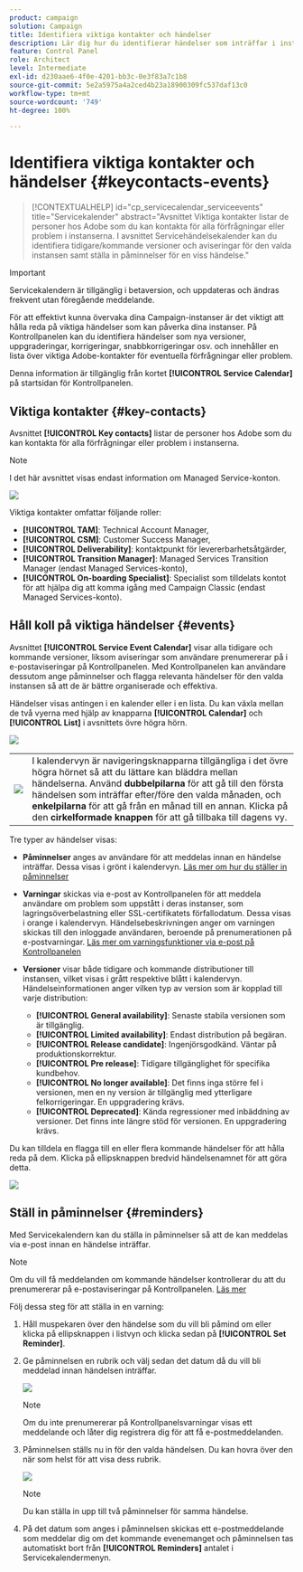 ```yaml
---
product: campaign
solution: Campaign
title: Identifiera viktiga kontakter och händelser
description: Lär dig hur du identifierar händelser som inträffar i instanserna och viktiga kontakter på Adobe.
feature: Control Panel
role: Architect
level: Intermediate
exl-id: d230aae6-4f0e-4201-bb3c-0e3f83a7c1b8
source-git-commit: 5e2a5975a4a2ced4b23a18900309fc537daf13c0
workflow-type: tm+mt
source-wordcount: '749'
ht-degree: 100%

---
```


# Identifiera viktiga kontakter och händelser {#keycontacts-events}

>[!CONTEXTUALHELP]
>id="cp_servicecalendar_serviceevents"
>title="Servicekalender"
>abstract="Avsnittet Viktiga kontakter listar de personer hos Adobe som du kan kontakta för alla förfrågningar eller problem i instanserna. I avsnittet Servicehändelsekalender kan du identifiera tidigare/kommande versioner och aviseringar för den valda instansen samt ställa in påminnelser för en viss händelse."

>[!IMPORTANT]
>
>Servicekalendern är tillgänglig i betaversion, och uppdateras och ändras frekvent utan föregående meddelande.

För att effektivt kunna övervaka dina Campaign-instanser är det viktigt att hålla reda på viktiga händelser som kan påverka dina instanser. På Kontrollpanelen kan du identifiera händelser som nya versioner, uppgraderingar, korrigeringar, snabbkorrigeringar osv. och innehåller en lista över viktiga Adobe-kontakter för eventuella förfrågningar eller problem.

Denna information är tillgänglig från kortet **[!UICONTROL Service Calendar]** på startsidan för Kontrollpanelen.

## Viktiga kontakter {#key-contacts}

Avsnittet **[!UICONTROL Key contacts]** listar de personer hos Adobe som du kan kontakta för alla förfrågningar eller problem i instanserna.

>[!NOTE]
>
>I det här avsnittet visas endast information om Managed Service-konton.

![](assets/service-events-contacts.png)

Viktiga kontakter omfattar följande roller:

* **[!UICONTROL TAM]**: Technical Account Manager,
* **[!UICONTROL CSM]**: Customer Success Manager,
* **[!UICONTROL Deliverability]**: kontaktpunkt för levererbarhetsåtgärder,
* **[!UICONTROL Transition Manager]**: Managed Services Transition Manager (endast Managed Services-konto),
* **[!UICONTROL On-boarding Specialist]**: Specialist som tilldelats kontot för att hjälpa dig att komma igång med Campaign Classic (endast Managed Services-konto).

## Håll koll på viktiga händelser {#events}

Avsnittet **[!UICONTROL Service Event Calendar]** visar alla tidigare och kommande versioner, liksom aviseringar som användare prenumererar på i e-postaviseringar på Kontrollpanelen. Med Kontrollpanelen kan användare dessutom ange påminnelser och flagga relevanta händelser för den valda instansen så att de är bättre organiserade och effektiva.

Händelser visas antingen i en kalender eller i en lista. Du kan växla mellan de två vyerna med hjälp av knapparna **[!UICONTROL Calendar]** och **[!UICONTROL List]** i avsnittets övre högra hörn.

![](assets/service-events-calendar.png)

<table><tr style="border: 0;">
<td><img src="assets/do-not-localize/nav-buttons.png">
</td><td>I kalendervyn är navigeringsknapparna tillgängliga i det övre högra hörnet så att du lättare kan bläddra mellan händelserna. Använd <b>dubbelpilarna</b> för att gå till den första händelsen som inträffar efter/före den valda månaden, och <b>enkelpilarna</b> för att gå från en månad till en annan. Klicka på den <b>cirkelformade knappen</b> för att gå tillbaka till dagens vy.</td>
</tr></table>

Tre typer av händelser visas:

* **Påminnelser** anges av användare för att meddelas innan en händelse inträffar. Dessa visas i grönt i kalendervyn. [Läs mer om hur du ställer in påminnelser](#reminders)
* **Varningar** skickas via e-post av Kontrollpanelen för att meddela användare om problem som uppstått i deras instanser, som lagringsöverbelastning eller SSL-certifikatets förfallodatum. Dessa visas i orange i kalendervyn. Händelsebeskrivningen anger om varningen skickas till den inloggade användaren, beroende på prenumerationen på e-postvarningar. [Läs mer om varningsfunktioner via e-post på Kontrollpanelen](../performance-monitoring/using/email-alerting.md)

* **Versioner** visar både tidigare och kommande distributioner till instansen, vilket visas i grått respektive blått i kalendervyn. Händelseinformationen anger vilken typ av version som är kopplad till varje distribution:

   * **[!UICONTROL General availability]**: Senaste stabila versionen som är tillgänglig.
   * **[!UICONTROL Limited availability]**: Endast distribution på begäran.
   * **[!UICONTROL Release candidate]**: Ingenjörsgodkänd. Väntar på produktionskorrektur.
   * **[!UICONTROL Pre release]**: Tidigare tillgänglighet för specifika kundbehov.
   * **[!UICONTROL No longer available]**: Det finns inga större fel i versionen, men en ny version är tillgänglig med ytterligare felkorrigeringar. En uppgradering krävs.
   * **[!UICONTROL Deprecated]**: Kända regressioner med inbäddning av versioner. Det finns inte längre stöd för versionen. En uppgradering krävs.

Du kan tilldela en flagga till en eller flera kommande händelser för att hålla reda på dem. Klicka på ellipsknappen bredvid händelsenamnet för att göra detta.

![](assets/service-events-flag.png)

## Ställ in påminnelser {#reminders}

Med Servicekalendern kan du ställa in påminnelser så att de kan meddelas via e-post innan en händelse inträffar.

>[!NOTE]
>
>Om du vill få meddelanden om kommande händelser kontrollerar du att du prenumererar på e-postaviseringar på Kontrollpanelen. [Läs mer](../performance-monitoring/using/email-alerting.md)

Följ dessa steg för att ställa in en varning:

1. Håll muspekaren över den händelse som du vill bli påmind om eller klicka på ellipsknappen i listvyn och klicka sedan på **[!UICONTROL Set Reminder]**.

1. Ge påminnelsen en rubrik och välj sedan det datum då du vill bli meddelad innan händelsen inträffar.

   ![](assets/service-events-set-reminder.png)

   >[!NOTE]
   >
   >Om du inte prenumererar på Kontrollpanelsvarningar visas ett meddelande och låter dig registrera dig för att få e-postmeddelanden.

1. Påminnelsen ställs nu in för den valda händelsen. Du kan hovra över den när som helst för att visa dess rubrik.

   ![](assets/service-events-reminder.png)

   >[!NOTE]
   >
   >Du kan ställa in upp till två påminnelser för samma händelse.

1. På det datum som anges i påminnelsen skickas ett e-postmeddelande som meddelar dig om det kommande evenemanget och påminnelsen tas automatiskt bort från **[!UICONTROL Reminders]** antalet i Servicekalendermenyn.
